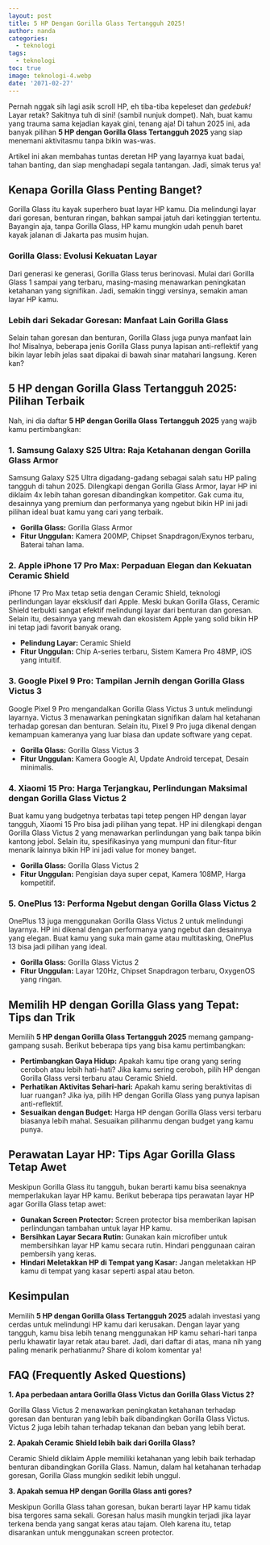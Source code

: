 ```yaml
---
layout: post
title: 5 HP Dengan Gorilla Glass Tertangguh 2025!
author: nanda
categories:
  - teknologi
tags:
  - teknologi
toc: true
image: teknologi-4.webp
date: '2071-02-27'
---
```



Pernah nggak sih lagi asik scroll HP, eh tiba-tiba kepeleset dan _gedebuk!_ Layar retak? Sakitnya tuh di sini! (sambil nunjuk dompet). Nah, buat kamu yang trauma sama kejadian kayak gini, tenang aja! Di tahun 2025 ini, ada banyak pilihan **5 HP dengan Gorilla Glass Tertangguh 2025** yang siap menemani aktivitasmu tanpa bikin was-was.

Artikel ini akan membahas tuntas deretan HP yang layarnya kuat badai, tahan banting, dan siap menghadapi segala tantangan. Jadi, simak terus ya!

## Kenapa Gorilla Glass Penting Banget?

Gorilla Glass itu kayak superhero buat layar HP kamu. Dia melindungi layar dari goresan, benturan ringan, bahkan sampai jatuh dari ketinggian tertentu. Bayangin aja, tanpa Gorilla Glass, HP kamu mungkin udah penuh baret kayak jalanan di Jakarta pas musim hujan.

### Gorilla Glass: Evolusi Kekuatan Layar

Dari generasi ke generasi, Gorilla Glass terus berinovasi. Mulai dari Gorilla Glass 1 sampai yang terbaru, masing-masing menawarkan peningkatan ketahanan yang signifikan. Jadi, semakin tinggi versinya, semakin aman layar HP kamu.

### Lebih dari Sekadar Goresan: Manfaat Lain Gorilla Glass

Selain tahan goresan dan benturan, Gorilla Glass juga punya manfaat lain lho! Misalnya, beberapa jenis Gorilla Glass punya lapisan anti-reflektif yang bikin layar lebih jelas saat dipakai di bawah sinar matahari langsung. Keren kan?

## 5 HP dengan Gorilla Glass Tertangguh 2025: Pilihan Terbaik

Nah, ini dia daftar **5 HP dengan Gorilla Glass Tertangguh 2025** yang wajib kamu pertimbangkan:

### 1\. Samsung Galaxy S25 Ultra: Raja Ketahanan dengan Gorilla Glass Armor

Samsung Galaxy S25 Ultra digadang-gadang sebagai salah satu HP paling tangguh di tahun 2025. Dilengkapi dengan Gorilla Glass Armor, layar HP ini diklaim 4x lebih tahan goresan dibandingkan kompetitor. Gak cuma itu, desainnya yang premium dan performanya yang ngebut bikin HP ini jadi pilihan ideal buat kamu yang cari yang terbaik.

- **Gorilla Glass:** Gorilla Glass Armor
- **Fitur Unggulan:** Kamera 200MP, Chipset Snapdragon/Exynos terbaru, Baterai tahan lama.

### 2\. Apple iPhone 17 Pro Max: Perpaduan Elegan dan Kekuatan Ceramic Shield

iPhone 17 Pro Max tetap setia dengan Ceramic Shield, teknologi perlindungan layar eksklusif dari Apple. Meski bukan Gorilla Glass, Ceramic Shield terbukti sangat efektif melindungi layar dari benturan dan goresan. Selain itu, desainnya yang mewah dan ekosistem Apple yang solid bikin HP ini tetap jadi favorit banyak orang.

- **Pelindung Layar:** Ceramic Shield
- **Fitur Unggulan:** Chip A-series terbaru, Sistem Kamera Pro 48MP, iOS yang intuitif.

### 3\. Google Pixel 9 Pro: Tampilan Jernih dengan Gorilla Glass Victus 3

Google Pixel 9 Pro mengandalkan Gorilla Glass Victus 3 untuk melindungi layarnya. Victus 3 menawarkan peningkatan signifikan dalam hal ketahanan terhadap goresan dan benturan. Selain itu, Pixel 9 Pro juga dikenal dengan kemampuan kameranya yang luar biasa dan update software yang cepat.

- **Gorilla Glass:** Gorilla Glass Victus 3
- **Fitur Unggulan:** Kamera Google AI, Update Android tercepat, Desain minimalis.

### 4\. Xiaomi 15 Pro: Harga Terjangkau, Perlindungan Maksimal dengan Gorilla Glass Victus 2

Buat kamu yang budgetnya terbatas tapi tetep pengen HP dengan layar tangguh, Xiaomi 15 Pro bisa jadi pilihan yang tepat. HP ini dilengkapi dengan Gorilla Glass Victus 2 yang menawarkan perlindungan yang baik tanpa bikin kantong jebol. Selain itu, spesifikasinya yang mumpuni dan fitur-fitur menarik lainnya bikin HP ini jadi value for money banget.

- **Gorilla Glass:** Gorilla Glass Victus 2
- **Fitur Unggulan:** Pengisian daya super cepat, Kamera 108MP, Harga kompetitif.

### 5\. OnePlus 13: Performa Ngebut dengan Gorilla Glass Victus 2

OnePlus 13 juga menggunakan Gorilla Glass Victus 2 untuk melindungi layarnya. HP ini dikenal dengan performanya yang ngebut dan desainnya yang elegan. Buat kamu yang suka main game atau multitasking, OnePlus 13 bisa jadi pilihan yang ideal.

- **Gorilla Glass:** Gorilla Glass Victus 2
- **Fitur Unggulan:** Layar 120Hz, Chipset Snapdragon terbaru, OxygenOS yang ringan.

## Memilih HP dengan Gorilla Glass yang Tepat: Tips dan Trik

Memilih **5 HP dengan Gorilla Glass Tertangguh 2025** memang gampang-gampang susah. Berikut beberapa tips yang bisa kamu pertimbangkan:

- **Pertimbangkan Gaya Hidup:** Apakah kamu tipe orang yang sering ceroboh atau lebih hati-hati? Jika kamu sering ceroboh, pilih HP dengan Gorilla Glass versi terbaru atau Ceramic Shield.
- **Perhatikan Aktivitas Sehari-hari:** Apakah kamu sering beraktivitas di luar ruangan? Jika iya, pilih HP dengan Gorilla Glass yang punya lapisan anti-reflektif.
- **Sesuaikan dengan Budget:** Harga HP dengan Gorilla Glass versi terbaru biasanya lebih mahal. Sesuaikan pilihanmu dengan budget yang kamu punya.

## Perawatan Layar HP: Tips Agar Gorilla Glass Tetap Awet

Meskipun Gorilla Glass itu tangguh, bukan berarti kamu bisa seenaknya memperlakukan layar HP kamu. Berikut beberapa tips perawatan layar HP agar Gorilla Glass tetap awet:

- **Gunakan Screen Protector:** Screen protector bisa memberikan lapisan perlindungan tambahan untuk layar HP kamu.
- **Bersihkan Layar Secara Rutin:** Gunakan kain microfiber untuk membersihkan layar HP kamu secara rutin. Hindari penggunaan cairan pembersih yang keras.
- **Hindari Meletakkan HP di Tempat yang Kasar:** Jangan meletakkan HP kamu di tempat yang kasar seperti aspal atau beton.

## Kesimpulan

Memilih **5 HP dengan Gorilla Glass Tertangguh 2025** adalah investasi yang cerdas untuk melindungi HP kamu dari kerusakan. Dengan layar yang tangguh, kamu bisa lebih tenang menggunakan HP kamu sehari-hari tanpa perlu khawatir layar retak atau baret. Jadi, dari daftar di atas, mana nih yang paling menarik perhatianmu? Share di kolom komentar ya!

## FAQ (Frequently Asked Questions)

**1\. Apa perbedaan antara Gorilla Glass Victus dan Gorilla Glass Victus 2?**

Gorilla Glass Victus 2 menawarkan peningkatan ketahanan terhadap goresan dan benturan yang lebih baik dibandingkan Gorilla Glass Victus. Victus 2 juga lebih tahan terhadap tekanan dan beban yang lebih berat.

**2\. Apakah Ceramic Shield lebih baik dari Gorilla Glass?**

Ceramic Shield diklaim Apple memiliki ketahanan yang lebih baik terhadap benturan dibandingkan Gorilla Glass. Namun, dalam hal ketahanan terhadap goresan, Gorilla Glass mungkin sedikit lebih unggul.

**3\. Apakah semua HP dengan Gorilla Glass anti gores?**

Meskipun Gorilla Glass tahan goresan, bukan berarti layar HP kamu tidak bisa tergores sama sekali. Goresan halus masih mungkin terjadi jika layar terkena benda yang sangat keras atau tajam. Oleh karena itu, tetap disarankan untuk menggunakan screen protector.

